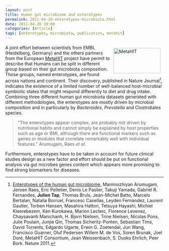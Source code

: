 ```yaml
---
layout: post
title: Human gut microbiome and enterotypes
permalink: 2011-04-20-enterotypes-microbiota.html
date: 2011-04-20 19:00
categories: [Article]
tags: [enterotypes, microbiota, publication, metahit]
---
```




<img src="http://locus.jouy.inra.fr/metahit/typo3temp/pics/048920d4b2.jpg" alt="MetaHIT" title="MetaHIT Metagenomics Human Intestinal Tract" style="float: right; border: 10px solid white;" mce_style="float: right; border: 10px solid white;" height="80" border="0" width="150">

A joint effort between scientists from EMBL (Heidelberg, Germany) and the others partners from the European [MetaHIT](http://www.metahit.eu/) project have permit to describe that Humans can be split in different group based on their gut microbiota composition. Those groups, named enterotypes, are found across nations and continent. Their discovery, published in Nature Journal[^1], indicates the existence of a limited number of well-balanced host-microbial symbiotic states that might respond differently to diet and drug intake. Combining three different human gut microbiota datasets generated with different methodologies, the enterotypes are mostly driven by microbial composition and in particularly by _Bacteroides_, _Prevotella_ and Clostridiales species.

>"The enterotypes appear complex, are probably not driven by nutritional habits and cannot simply be explained by host properties such as age or BMI, although there are functional markers such as genes or modules that correlate remarkably well with individual features." Arumugam, Raes _et al_.



Furthermore, enterotypes have to be taken in account for future clinical studies design as a new factor and effort should be put on functional analysis via gut microbes genes content which appears more promising to find strong biomarkers for diseases.

[^1]: [Enterotypes of the human gut microbiome.](http://dx.doi.org/10.1038/nature09944) Manimozhiyan Arumugam, Jeroen Raes, Eric Pelletier, Denis Le Paslier, Takuji Yamada, Gabriel R. Fernandes, **Julien Tap**, Thomas Bruls, Jean-Michel Batto, Marcelo Bertalan, Natalia Borruel, Francesc Casellas, Leyden Fernandez, Laurent Gautier, Torben Hansen, Masahira Hattori, Tetsuya Hayashi, Michiel Kleerebezem, Ken Kurokawa, Marion Leclerc, Florence Levenez, Chaysavanh Manichanh, H. Bjorn Nielsen, Trine Nielsen, Nicolas Pons, Julie Poulain, Junjie Qin, Thomas Sicheritz-Ponten, Sebastian Tims, David Torrents, Edgardo Ugarte, Erwin G. Zoetendal, Jun Wang, Francisco Guarner, Oluf Pedersen Willem M. de Vos, Soren Brunak, Joel Doré, MetaHIT Consortium, Jean Weissenbach, S. Dusko Ehrlich, Peer Bork. Nature 2011.